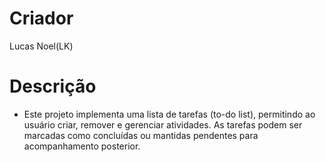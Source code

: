 # Criador
Lucas Noel(LK)
# Descrição
- Este projeto implementa uma lista de tarefas (to-do list), permitindo ao usuário criar, remover e gerenciar atividades. As tarefas podem ser marcadas como concluídas ou mantidas pendentes para acompanhamento posterior.
